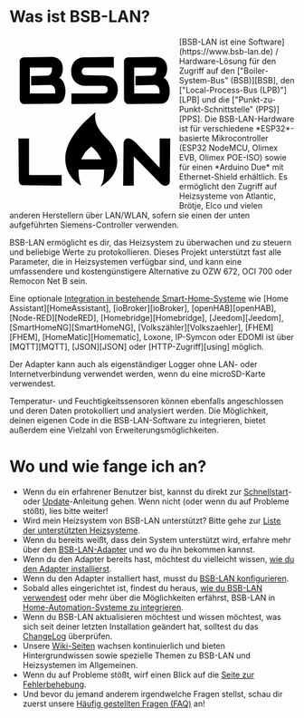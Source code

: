 # Was ist BSB-LAN?

<div style="float:left"><svg class='logo' viewBox='0 0 400 400' xmlns='http://www.w3.org/2000/svg' height=100% width=100%><path id='b' d='m98 47-63 1c-6 0-12 4-11 11v88c1 5 3 10 10 11l79-1c25-1 24-53 4-61 11-5 18-49-19-49zM48 72h52c1 10-2 18-11 19l-38 1v22l43-1c14 0 14 11 14 20H48Z'/><use href='#b' x='246'/><path d='m268 350 1-100c2-14 14-16 29-1l56 59v-69h25l-1 99c1 12-12 17-22 7l-63-64v69Zm-65-173c-112 90-67 155-34 173-4-11-7-23-6-38h60c0 29-4 31-8 40 57-35 42-86 15-112-21-21-32-40-27-63zm-10 81c13 10 18 20 24 30h-48c5-9 8-18 24-30zM21 239h25v86h77v25l-90-1s-11 1-11-12z M246 47v25h-68c-10 1-11 18 1 18l47 1c41 3 37 63 2 66l-82 1v-25h77c11 0 12-18 0-18h-48c-42-5-37-67 0-67z'/></svg></div>
[BSB-LAN ist eine Software](https://www.bsb-lan.de) / Hardware-Lösung für den Zugriff auf den ["Boiler-System-Bus" (BSB)][BSB], den ["Local-Process-Bus (LPB)"][LPB] und die ["Punkt-zu-Punkt-Schnittstelle" (PPS)][PPS]. Die BSB-LAN-Hardware ist für verschiedene *ESP32*-basierte Mikrocontroller (ESP32 NodeMCU, Olimex EVB, Olimex POE-ISO) sowie für einen *Arduino Due* mit Ethernet-Shield erhältlich. Es ermöglicht den Zugriff auf Heizsysteme von Atlantic, Brötje, Elco und vielen anderen Herstellern über LAN/WLAN, sofern sie einen der unten aufgeführten Siemens-Controller verwenden.

BSB-LAN ermöglicht es dir, das Heizsystem zu überwachen und zu steuern und beliebige Werte zu protokollieren. Dieses Projekt unterstützt fast alle Parameter, die in Heizsystemen verfügbar sind, und kann eine umfassendere und kostengünstigere Alternative zu OZW 672, OCI 700 oder Remocon Net B sein.

Eine optionale [Integration in bestehende Smart-Home-Systeme](homeautomation.md) wie [Home Assistant][HomeAssistant], [ioBroker][ioBroker], [openHAB][openHAB], [Node-RED][NodeRED], [Homebridge][Homebridge], [Jeedom][Jeedom], [SmartHomeNG][SmartHomeNG], [Volkszähler][Volkszaehler], [FHEM][FHEM], [HomeMatic][Homematic], Loxone, IP-Symcon oder EDOMI ist über [MQTT][MQTT], [JSON][JSON] oder [HTTP-Zugriff][using] möglich.

Der Adapter kann auch als eigenständiger Logger ohne LAN- oder Internetverbindung verwendet werden, wenn du eine microSD-Karte verwendest.

Temperatur- und Feuchtigkeitssensoren können ebenfalls angeschlossen und deren Daten protokolliert und analysiert werden. Die Möglichkeit, deinen eigenen Code in die BSB-LAN-Software zu integrieren, bietet außerdem eine Vielzahl von Erweiterungsmöglichkeiten.

# Wo und wie fange ich an?

- Wenn du ein erfahrener Benutzer bist, kannst du direkt zur [Schnellstart](quickstart.md)- oder [Update](install.md#updates)-Anleitung gehen. Wenn nicht (oder wenn du auf Probleme stößt), lies bitte weiter!
- Wird mein Heizsystem von BSB-LAN unterstützt? Bitte gehe zur [Liste der unterstützten Heizsysteme](supported_heating_systems.md).
- Wenn du bereits weißt, dass dein System unterstützt wird, erfahre mehr über den [BSB-LAN-Adapter](bsb-lan_adapter.md) und wo du ihn bekommen kannst.
- Wenn du den Adapter bereits hast, möchtest du vielleicht wissen, [wie du den Adapter installierst](install.md).
- Wenn du den Adapter installiert hast, musst du [BSB-LAN konfigurieren](configure.md).
- Sobald alles eingerichtet ist, findest du heraus, [wie du BSB-LAN verwendest](using.md) oder mehr über die Möglichkeiten erfährst, BSB-LAN in [Home-Automation-Systeme zu integrieren](homeautomation.md).
- Wenn du BSB-LAN aktualisieren möchtest und wissen möchtest, was sich seit deiner letzten Installation geändert hat, solltest du das [ChangeLog](CHANGELOG.md) überprüfen.
- Unsere [Wiki-Seiten](https://github.com/fredlcore/BSB-LAN/wiki) wachsen kontinuierlich und bieten Hintergrundwissen sowie spezielle Themen zu BSB-LAN und Heizsystemen im Allgemeinen.
- Wenn du auf Probleme stößt, wirf einen Blick auf die [Seite zur Fehlerbehebung](troubleshooting.md).
- Und bevor du jemand anderem irgendwelche Fragen stellst, schau dir zuerst unsere [Häufig gestellten Fragen (FAQ)](faq.md) an!